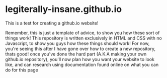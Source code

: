 # legiterally-insane.github.io
This is a test for creating a github.io website!

Remember, this is just a template of advice, to show you how these sort of things work! This repository is written 
exclusively in HTML and CSS with no Javascript, to show you guys how these things should work! 
For now, you're seeing this after I have gone over how to create a new repository, thats good! once you've done the hard part
(A.K.A making your own github.io repository), you'll now plan how you want your website to look like, and can research
using documentation found online on what you can do for this page
